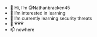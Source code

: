 - 👋 Hi, I’m @Nathanbracken45
- 👀 I’m interested in learning
- 🌱 I’m currently learning security threats 
- 💞️ 💗💗💗
- 📫 nowhere

<!---
Nathanbracken45/Nathanbracken45 is a ✨ special ✨ repository because its `README.md` (this file) appears on your GitHub profile.
You can click the Preview link to take a look at your changes.
--->
